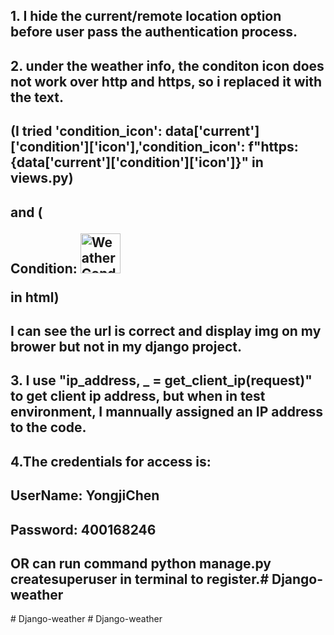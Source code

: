 ## 1. I hide the current/remote location option before user pass the authentication process.
## 2. under the weather info, the conditon icon does not work over http and https, so i replaced it with the text. 
##	(I tried 'condition_icon': data['current']['condition']['icon'],'condition_icon': f"https:{data['current']['condition']['icon']}" in views.py) 
##	and (<p>Condition: <img src="{{ location_data.condition_icon }}" alt="Weather Condition Icon" width="64" height="64"></p> in html)
##	I can see the url is correct and display img on my brower but not in my django project.
## 3. I use "ip_address, _ = get_client_ip(request)" to get client ip address, but when in test environment, I mannually assigned an IP address to the code.
## 4.The credentials for access is:
## UserName: YongjiChen
## Password: 400168246
##	OR can run command  python manage.py createsuperuser   in terminal to register.#   D j a n g o - w e a t h e r  
 #   D j a n g o - w e a t h e r  
 #   D j a n g o - w e a t h e r  
 